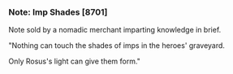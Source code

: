 ### Note: Imp Shades [8701]

Note sold by a nomadic merchant imparting knowledge in brief.

"Nothing can touch the shades of imps in the heroes' graveyard.

Only Rosus's light can give them form."